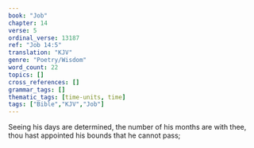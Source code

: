 ```yaml
---
book: "Job"
chapter: 14
verse: 5
ordinal_verse: 13187
ref: "Job 14:5"
translation: "KJV"
genre: "Poetry/Wisdom"
word_count: 22
topics: []
cross_references: []
grammar_tags: []
thematic_tags: [time-units, time]
tags: ["Bible","KJV","Job"]
---
```

Seeing his days are determined, the number of his months are with thee, thou hast appointed his bounds that he cannot pass;
